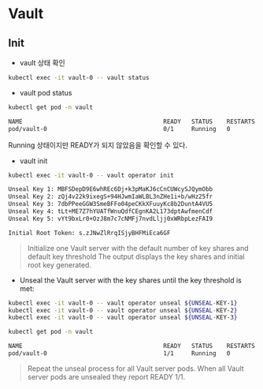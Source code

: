 
# Vault
## Init

- vault 상태 확인 
```bash
kubectl exec -it vault-0 -- vault status
```

- vault pod status
```bash
kubectl get pod -n vault 

NAME                                        READY   STATUS    RESTARTS   AGE
pod/vault-0                                 0/1     Running   0          5m41s
```
Running 상태이지만 READY가 되지 않았음을 확인할 수 있다.

- vault init
```bash
kubectl exec -it vault-0 -- vault operator init

Unseal Key 1: MBFSDepD9E6whREc6Dj+k3pMaKJ6cCnCUWcySJQymObb
Unseal Key 2: zQj4v22k9ixegS+94HJwmIaWLBL3nZHe1i+b/wHz25fr
Unseal Key 3: 7dbPPeeGGW3SmeBFFo04peCKkXFuuyKc8b2DuntA4VU5
Unseal Key 4: tLt+ME7Z7hYUATfWnuQdfCEgnKA2L173dptAwfmenCdf
Unseal Key 5: vYt9bxLr0+OzJ8m7c7cNMFj7nvdLljj0xWRbpLezFAI9

Initial Root Token: s.zJNwZlRrqISjyBHFMiEca6GF
```
> Initialize one Vault server with the default number of key shares and default key threshold
> The output displays the key shares and initial root key generated.

- Unseal the Vault server with the key shares until the key threshold is met:

```bash
kubectl exec -it vault-0 -- vault operator unseal ${UNSEAL-KEY-1}
kubectl exec -it vault-0 -- vault operator unseal ${UNSEAL-KEY-2}
kubectl exec -it vault-0 -- vault operator unseal ${UNSEAL-KEY-3}
```

```bash
kubectl get pod -n vault

NAME                                        READY   STATUS    RESTARTS   AGE
pod/vault-0                                 1/1     Running   0          10m
```
> Repeat the unseal process for all Vault server pods. When all Vault server pods are unsealed they report READY 1/1.



